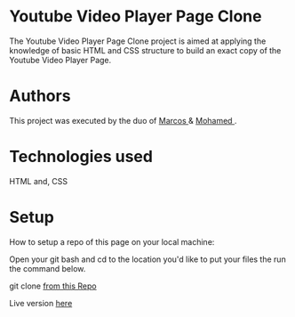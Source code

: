 <h1>Youtube Video Player Page Clone</h1>

The Youtube Video Player Page Clone project is aimed at applying the knowledge of basic HTML and CSS structure to build an exact copy of the Youtube Video Player Page.

<h1>Authors</h1>

This project was executed by the duo of <a href = ""> Marcos </a> & <a href = "https://www.linkedin.com/in/mohamednaseramein/" > Mohamed </a>. 

<h1>Technologies used</h1>

HTML and, CSS

<h1>Setup</h1>

How to setup a repo of this page on your local machine:

Open your git bash and cd to the location you'd like to put your files the run the command below.

git clone <a href= "https://github.com/mohamednaser/Embedding-Images-and-Video.git"> from this Repo </a> 

Live version <a href="https://mohamednaser.github.io/Embedding-Images-and-Video/"> here </a>
